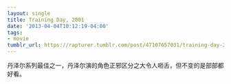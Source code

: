 ```yaml
---
layout: single
title: Training Day, 2001
date: '2013-04-04T10:12:19-04:00'
tags:
- movie
tumblr_url: https://rapturer.tumblr.com/post/47107657031/training-day-2001
---
```

丹泽尔系列最佳之一，丹泽尔演的角色正邪区分之大令人咂舌，但不变的是部部都好看。

